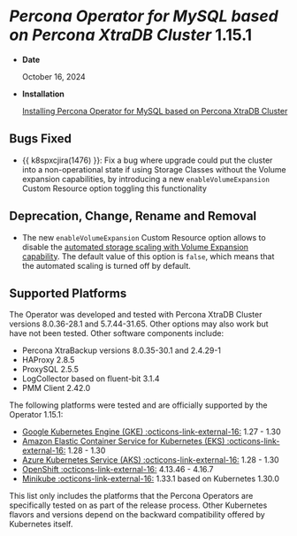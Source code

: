 # *Percona Operator for MySQL based on Percona XtraDB Cluster* 1.15.1

* **Date**

   October 16, 2024

* **Installation**

   [Installing Percona Operator for MySQL based on Percona XtraDB Cluster](../System-Requirements.md#installation-guidelines)

## Bugs Fixed

* {{ k8spxcjira(1476) }}: Fix a bug where upgrade could put the cluster into a non-operational state if using Storage Classes without the Volume expansion capabilities, by introducing a new `enableVolumeExpansion` Custom Resource option toggling this functionality

## Deprecation, Change, Rename and Removal

* The new `enableVolumeExpansion` Custom Resource option allows to disable the [automated storage scaling with Volume Expansion capability](../scaling.md#automated-scaling-with-volume-expansion-capability). The default value of this option is `false`, which means that the automated scaling is turned off by default.

## Supported Platforms

The Operator was developed and tested with Percona XtraDB Cluster versions 8.0.36-28.1 and 5.7.44-31.65. Other options may also work but have not been tested. Other software components include:

* Percona XtraBackup versions 8.0.35-30.1 and 2.4.29-1
* HAProxy 2.8.5
* ProxySQL 2.5.5
* LogCollector based on fluent-bit 3.1.4
* PMM Client 2.42.0

The following platforms were tested and are officially supported by the Operator
1.15.1:

* [Google Kubernetes Engine (GKE) :octicons-link-external-16:](https://cloud.google.com/kubernetes-engine) 1.27 - 1.30
* [Amazon Elastic Container Service for Kubernetes (EKS) :octicons-link-external-16:](https://aws.amazon.com) 1.28 - 1.30
* [Azure Kubernetes Service (AKS) :octicons-link-external-16:](https://azure.microsoft.com/en-us/services/kubernetes-service/) 1.28 - 1.30
* [OpenShift :octicons-link-external-16:](https://www.redhat.com/en/technologies/cloud-computing/openshift) 4.13.46 - 4.16.7
* [Minikube :octicons-link-external-16:](https://minikube.sigs.k8s.io/docs/) 1.33.1 based on Kubernetes 1.30.0

This list only includes the platforms that the Percona Operators are specifically tested on as part of the release process. Other Kubernetes flavors and versions depend on the backward compatibility offered by Kubernetes itself.
